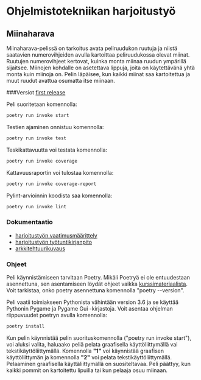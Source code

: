 # Ohjelmistotekniikan harjoitustyö
## Miinaharava
Miinaharava-pelissä on tarkoitus avata peliruudukon ruutuja ja niistä saatavien numerovihjeiden avulla kartoittaa peliruudukossa olevat miinat. Ruutujen numerovihjeet kertovat, kuinka monta miinaa ruudun ympärillä sijaitsee. Miinojen kohdalle on asetettava lippuja, joita on käytettävänä yhtä monta kuin miinoja on. Pelin läpäisee, kun kaikki miinat saa kartoitettua ja muut ruudut avattua osumatta itse miinaan.

###Versiot
[first release](https://github.com/J-Uhero/ot-harjoitustyo/releases/tag/viikko5)

Peli suoritetaan komennolla:
```bash
poetry run invoke start
```
Testien ajaminen onnistuu komennolla:
```bash
poetry run invoke test
```
Teskikattavuutta voi testata komennolla:
```bash
poetry run invoke coverage
```
Kattavuusraportin voi tulostaa komennolla:
```bash
poetry run invoke coverage-report
```
Pylint-arvioinnin koodista saa komennolla:
```bash
poetry run invoke lint
```
### Dokumentaatio
* [harjoitustyön vaatimusmäärittely](https://github.com/J-Uhero/ot-harjoitustyo/blob/master/dokumentaatio/vaatimusmaarittely.md)
* [harjoitustyön työtuntikirjanpito](https://github.com/J-Uhero/ot-harjoitustyo/blob/master/dokumentaatio/tyoaikakirjanpito.md)
* [arkkitehtuurikuvaus](https://github.com/J-Uhero/ot-harjoitustyo/blob/master/dokumentaatio/arkkitehtuuri.md)

### Ohjeet
Peli käynnistämiseen tarvitaan Poetry. Mikäli Poetryä ei ole entuudestaan asennettuna, sen asentamiseen löydät ohjeet vaikka [kurssimateriaalista](https://ohjelmistotekniikka-hy.github.io/python/poetry). Voit tarkistaa, onko poetry asennettuna komennolla "poetry --version".

Peli vaatii toimiakseen Pythonista vähintään version 3.6 ja se käyttää Pythonin Pygame ja Pygame Gui -kirjastoja. Voit asentaa ohjelman riippuvuudet poetryn avulla komennolla:
```bash
poetry install
```
Kun pelin käynnistää pelin suorituskomennolla ("poetry run invoke start"), voi aluksi valita, haluaako peliä pelata graafisella käyttöliittymällä vai tekstikäyttöliittymällä. Komennolla **"1"** voi käynnistää graafisen käyttöliittymän ja komennolla **"2"** voi pelata tekstikäyttöliittymällä. Pelaaminen graafisella käyttäliittymällä on suositeltavaa. Peli päättyy, kun kaikki pommit on kartoitettu lipuilla tai kun pelaaja osuu miinaan. 
